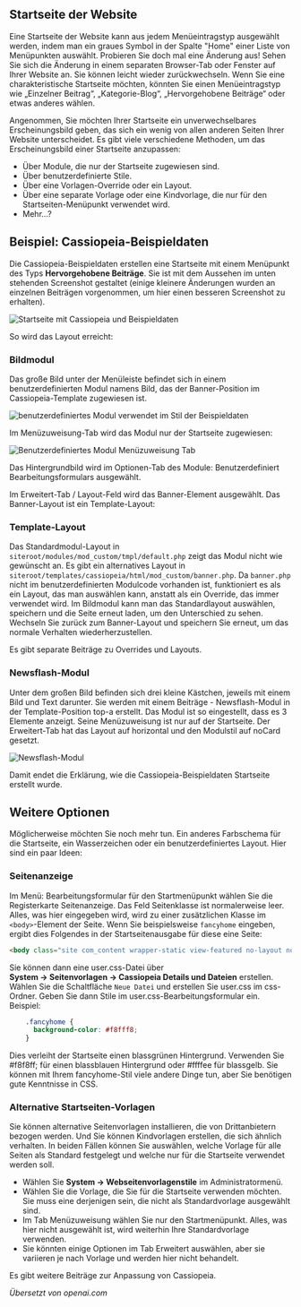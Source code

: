 <!-- Filename: J4.x:Home_Page_in_Different_Style / Display title: Startseite in unterschiedlichem Stil  -->

## Startseite der Website

Eine Startseite der Website kann aus jedem Menüeintragstyp ausgewählt werden, indem man ein graues Symbol in der Spalte "Home" einer Liste von Menüpunkten auswählt. Probieren Sie doch mal eine Änderung aus! Sehen Sie sich die Änderung in einem separaten Browser-Tab oder Fenster auf Ihrer Website an. Sie können leicht wieder zurückwechseln. Wenn Sie eine charakteristische Startseite möchten, könnten Sie einen Menüeintragstyp wie „Einzelner Beitrag“, „Kategorie-Blog“, „Hervorgehobene Beiträge“ oder etwas anderes wählen.

Angenommen, Sie möchten Ihrer Startseite ein unverwechselbares Erscheinungsbild geben, das sich ein wenig von allen anderen Seiten Ihrer Website unterscheidet. Es gibt viele verschiedene Methoden, um das Erscheinungsbild einer Startseite anzupassen:

- Über Module, die nur der Startseite zugewiesen sind.
- Über benutzerdefinierte Stile.
- Über eine Vorlagen-Override oder ein Layout.
- Über eine separate Vorlage oder eine Kindvorlage, die nur für den Startseiten-Menüpunkt verwendet wird.
- Mehr...?

## Beispiel: Cassiopeia-Beispieldaten

Die Cassiopeia-Beispieldaten erstellen eine Startseite mit einem Menüpunkt des Typs **Hervorgehobene Beiträge**. Sie ist mit dem Aussehen im unten stehenden Screenshot gestaltet (einige kleinere Änderungen wurden an einzelnen Beiträgen vorgenommen, um hier einen besseren Screenshot zu erhalten).

![Startseite mit Cassiopeia und Beispieldaten](../../../en/images/templates/templates-home-page-style-cassiopeia-sample-data.png)

So wird das Layout erreicht:

### Bildmodul

Das große Bild unter der Menüleiste befindet sich in einem benutzerdefinierten Modul namens Bild, das der Banner-Position im Cassiopeia-Template zugewiesen ist.

![benutzerdefiniertes Modul verwendet im Stil der Beispieldaten](../../../en/images/templates/templates-home-page-style-custom-module-image.png)

Im Menüzuweisung-Tab wird das Modul nur der Startseite zugewiesen:

![Benutzerdefiniertes Modul Menüzuweisung Tab](../../../en/images/templates/templates-home-page-style-custom-module-menu-assignment.png)

Das Hintergrundbild wird im Optionen-Tab des Module: Benutzerdefiniert Bearbeitungsformulars ausgewählt.

Im Erweitert-Tab / Layout-Feld wird das Banner-Element ausgewählt. Das Banner-Layout ist ein Template-Layout:

### Template-Layout

Das Standardmodul-Layout in `siteroot/modules/mod_custom/tmpl/default.php` zeigt das Modul nicht wie gewünscht an. Es gibt ein alternatives Layout in `siteroot/templates/cassiopeia/html/mod_custom/banner.php`. Da `banner.php` nicht im benutzerdefinierten Modulcode vorhanden ist, funktioniert es als ein Layout, das man auswählen kann, anstatt als ein Override, das immer verwendet wird. Im Bildmodul kann man das Standardlayout auswählen, speichern und die Seite erneut laden, um den Unterschied zu sehen. Wechseln Sie zurück zum Banner-Layout und speichern Sie erneut, um das normale Verhalten wiederherzustellen.

Es gibt separate Beiträge zu Overrides und Layouts.

### Newsflash-Modul

Unter dem großen Bild befinden sich drei kleine Kästchen, jeweils mit einem Bild und Text darunter. Sie werden mit einem Beiträge - Newsflash-Modul in der Template-Position top-a erstellt. Das Modul ist so eingestellt, dass es 3 Elemente anzeigt. Seine Menüzuweisung ist nur auf der Startseite. Der Erweitert-Tab hat das Layout auf horizontal und den Modulstil auf noCard gesetzt.

![Newsflash-Modul](../../../en/images/templates/templates-home-page-style-newsflash-module-image.png)

Damit endet die Erklärung, wie die Cassiopeia-Beispieldaten Startseite erstellt wurde.  

## Weitere Optionen

Möglicherweise möchten Sie noch mehr tun. Ein anderes Farbschema für die Startseite, ein Wasserzeichen oder ein benutzerdefiniertes Layout. Hier sind ein paar Ideen:

### Seitenanzeige

Im Menü: Bearbeitungsformular für den Startmenüpunkt wählen Sie die Registerkarte Seitenanzeige. Das Feld Seitenklasse ist normalerweise leer. Alles, was hier eingegeben wird, wird zu einer zusätzlichen Klasse im `<body>`-Element der Seite. Wenn Sie beispielsweise `fancyhome` eingeben, ergibt dies Folgendes in der Startseitenausgabe für diese eine Seite:
```html
<body class="site com_content wrapper-static view-featured no-layout no-task itemid-101 fancyhome has-sidebar-right">
```
Sie können dann eine user.css-Datei über **System → Seitenvorlagen → Cassiopeia Details und Dateien** erstellen. Wählen Sie die Schaltfläche `Neue Datei` und erstellen Sie user.css im css-Ordner. Geben Sie dann Stile im user.css-Bearbeitungsformular ein. Beispiel:
```css
    .fancyhome {
      background-color: #f8fff8;
    }
```
Dies verleiht der Startseite einen blassgrünen Hintergrund. Verwenden Sie \#f8f8ff; für einen blassblauen Hintergrund oder \#ffffee für blassgelb. Sie können mit Ihrem fancyhome-Stil viele andere Dinge tun, aber Sie benötigen gute Kenntnisse in CSS.

### Alternative Startseiten-Vorlagen

Sie können alternative Seitenvorlagen installieren, die von Drittanbietern bezogen werden. Und Sie können Kindvorlagen erstellen, die sich ähnlich verhalten. In beiden Fällen können Sie auswählen, welche Vorlage für alle Seiten als Standard festgelegt und welche nur für die Startseite verwendet werden soll.

- Wählen Sie **System → Webseitenvorlagenstile** im Administratormenü.
- Wählen Sie die Vorlage, die Sie für die Startseite verwenden möchten. Sie muss eine derjenigen sein, die nicht als Standardvorlage ausgewählt sind.
- Im Tab Menüzuweisung wählen Sie nur den Startmenüpunkt. Alles, was hier nicht ausgewählt ist, wird weiterhin Ihre Standardvorlage verwenden.
- Sie könnten einige Optionen im Tab Erweitert auswählen, aber sie variieren je nach Vorlage und werden hier nicht behandelt.

Es gibt weitere Beiträge zur Anpassung von Cassiopeia.

*Übersetzt von openai.com*

